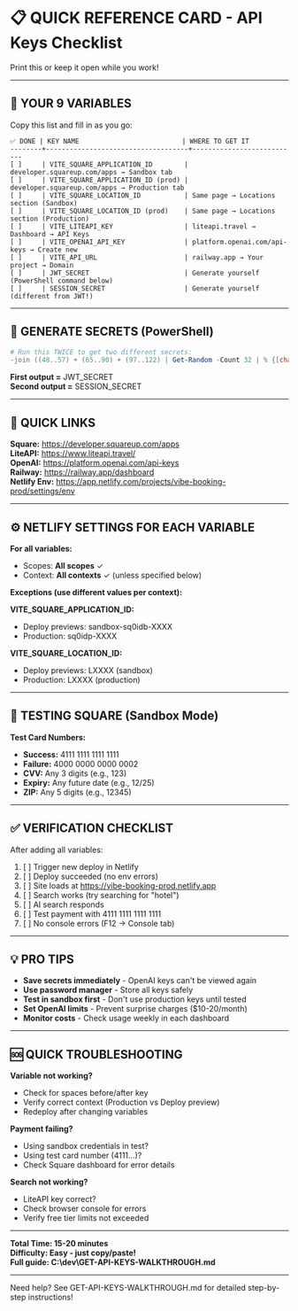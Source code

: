 # 📋 QUICK REFERENCE CARD - API Keys Checklist

Print this or keep it open while you work!

---

## 🎯 YOUR 9 VARIABLES

Copy this list and fill in as you go:

```
✅ DONE | KEY NAME                          | WHERE TO GET IT
--------+------------------------------------+---------------------------
[ ]     | VITE_SQUARE_APPLICATION_ID        | developer.squareup.com/apps → Sandbox tab
[ ]     | VITE_SQUARE_APPLICATION_ID (prod) | developer.squareup.com/apps → Production tab
[ ]     | VITE_SQUARE_LOCATION_ID           | Same page → Locations section (Sandbox)
[ ]     | VITE_SQUARE_LOCATION_ID (prod)    | Same page → Locations section (Production)
[ ]     | VITE_LITEAPI_KEY                  | liteapi.travel → Dashboard → API Keys
[ ]     | VITE_OPENAI_API_KEY               | platform.openai.com/api-keys → Create new
[ ]     | VITE_API_URL                      | railway.app → Your project → Domain
[ ]     | JWT_SECRET                        | Generate yourself (PowerShell command below)
[ ]     | SESSION_SECRET                    | Generate yourself (different from JWT!)
```

---

## 🔐 GENERATE SECRETS (PowerShell)

```powershell
# Run this TWICE to get two different secrets:
-join ((48..57) + (65..90) + (97..122) | Get-Random -Count 32 | % {[char]$_})
```

**First output =** JWT_SECRET  
**Second output =** SESSION_SECRET

---

## 🔗 QUICK LINKS

**Square:** https://developer.squareup.com/apps  
**LiteAPI:** https://www.liteapi.travel/  
**OpenAI:** https://platform.openai.com/api-keys  
**Railway:** https://railway.app/dashboard  
**Netlify Env:** https://app.netlify.com/projects/vibe-booking-prod/settings/env

---

## ⚙️ NETLIFY SETTINGS FOR EACH VARIABLE

**For all variables:**
- Scopes: **All scopes** ✓
- Context: **All contexts** ✓ (unless specified below)

**Exceptions (use different values per context):**

**VITE_SQUARE_APPLICATION_ID:**
- Deploy previews: sandbox-sq0idb-XXXX
- Production: sq0idp-XXXX

**VITE_SQUARE_LOCATION_ID:**
- Deploy previews: LXXXX (sandbox)
- Production: LXXXX (production)

---

## 🧪 TESTING SQUARE (Sandbox Mode)

**Test Card Numbers:**
- **Success:** 4111 1111 1111 1111
- **Failure:** 4000 0000 0000 0002
- **CVV:** Any 3 digits (e.g., 123)
- **Expiry:** Any future date (e.g., 12/25)
- **ZIP:** Any 5 digits (e.g., 12345)

---

## ✅ VERIFICATION CHECKLIST

After adding all variables:

1. [ ] Trigger new deploy in Netlify
2. [ ] Deploy succeeded (no env errors)
3. [ ] Site loads at https://vibe-booking-prod.netlify.app
4. [ ] Search works (try searching for "hotel")
5. [ ] AI search responds
6. [ ] Test payment with 4111 1111 1111 1111
7. [ ] No console errors (F12 → Console tab)

---

## 💡 PRO TIPS

- **Save secrets immediately** - OpenAI keys can't be viewed again
- **Use password manager** - Store all keys safely
- **Test in sandbox first** - Don't use production keys until tested
- **Set OpenAI limits** - Prevent surprise charges ($10-20/month)
- **Monitor costs** - Check usage weekly in each dashboard

---

## 🆘 QUICK TROUBLESHOOTING

**Variable not working?**
- Check for spaces before/after key
- Verify correct context (Production vs Deploy preview)
- Redeploy after changing variables

**Payment failing?**
- Using sandbox credentials in test?
- Using test card number (4111...)?
- Check Square dashboard for error details

**Search not working?**
- LiteAPI key correct?
- Check browser console for errors
- Verify free tier limits not exceeded

---

**Total Time: 15-20 minutes**  
**Difficulty: Easy - just copy/paste!**  
**Full guide: C:\dev\GET-API-KEYS-WALKTHROUGH.md**

---

Need help? See GET-API-KEYS-WALKTHROUGH.md for detailed step-by-step instructions!
